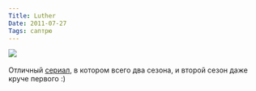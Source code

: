 ```yaml
---
Title: Luther
Date: 2011-07-27
Tags: саптрю
---
```


<div class="text"><img src="http://dl.dropbox.com/u/140528/site/luther.jpg" /><br /><br />
Отличный <a href="http://en.wikipedia.org/wiki/Luther_(TV_series)">сериал</a>, в котором всего два сезона, и второй сезон даже круче первого :)</div>